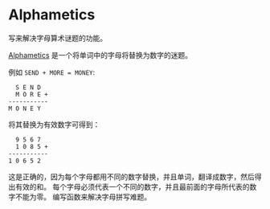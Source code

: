 # Alphametics

写来解决字母算术谜题的功能。

[Alphametics](https://en.wikipedia.org/wiki/Alphametics) 是一个将单词中的字母将替换为数字的迷题。

例如 `SEND + MORE = MONEY`:

```text
  S E N D
  M O R E +
-----------
M O N E Y
```

将其替换为有效数字可得到：

```text
  9 5 6 7
  1 0 8 5 +
-----------
1 0 6 5 2
```

这是正确的，因为每个字母都用不同的数字替换，并且单词，翻译成数字，然后得出有效的和。
每个字母必须代表一个不同的数字，并且最前面的字母所代表的数字不能为零。
编写函数来解决字母拼写难题。
